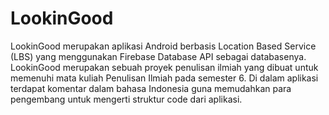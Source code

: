 # LookinGood

LookinGood merupakan aplikasi Android berbasis Location Based Service (LBS) yang menggunakan Firebase Database API sebagai databasenya. LookinGood merupakan sebuah proyek penulisan ilmiah yang dibuat untuk memenuhi mata kuliah Penulisan Ilmiah pada semester 6. 
Di dalam aplikasi terdapat komentar dalam bahasa Indonesia guna memudahkan para pengembang untuk mengerti struktur code dari aplikasi. 
